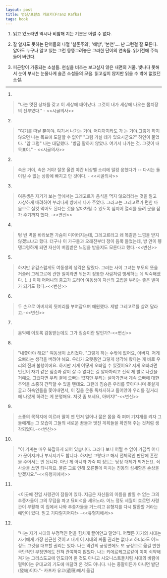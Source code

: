 ```yaml
---
layout: post
title: 변신/프란츠 카프카(Franz Kafka)
tags: book
---
```


1. 읽고 있노라면 역시나 비참해 지는 기분은 어쩔 수 없다.

2. 잘 알지도 못하는 단어들의 나열 '실존주의', '해방', '본연'.... 난 그런걸 잘 모른다. 알아도 누구나 알고 있는 그런 뭉뚱그려놓은 그러한 단어의 연속들. 읽기전에 주늑들어 버린다.

3. 피곤함이 가중되는 소설들. 현실을 비추는 보고싶지 않은 내면의 거울. 빛나다 못해서 눈이 부시는 눈물나게 슬픈 소설들의 모음. 읽고싶지 않지만 읽을 수 밖에 없었던 소설.

- - -

1. 
> "나는 멋진 상처를 갖고 이 세상에 태어났다. 그것이 내가 세상에 나오는 몸치장의 전부였다." - <<시골의사>>

2. 
> "여기를 떠날 뿐이야. 여기서 나가는 거야. 어디까지라도 가 는 거야.그렇게 하지 않으면 나는 목표에 도달할 수 없어"
"그럼 가실 데가 있으시군요?" 하인이 물었다.
"암 그럼" 나는 대답했다.
"방금 말하지 않았나. 여기서 나가는 것. 그것이 내 목표야." - <<시골의사>>

2. 
> 속은 거야, 속은 거야! 잘못 울린 야간 비상벨 소리에 덜컹 응했다가 -- 다시는 돌이킬 수 없는 상황에 빠지고 만 것이다. - <<시골의사>>

3. 
> 여동생은 자기가 보는 앞에서는 그레고르가 음식을 먹지 않으리라는 것을 알고 자상하게 배려하여 부리나케 방에서 나가 주었다. 그러고는 그레고르가 편한 마음으로 실컷 먹어도 된다는 것을 알아차릴 수 있도록 심지어 열쇠를 돌려 문을 잠가 주기까지 했다. -<<변신>>

4. 
> 텅 빈 벽을 바라보면 가슴이 미어터지는데, 그레고르라고 왜 똑같은 느낌을 받지 않겠느냐고 했다. 더구나 이 가구들과 오래전부터 정이 듬뿍 들었는데, 방 안이 휑뎅그렁하게 되면 자신이 버림받은 느낌을 받을지도 모른다고 했다.-<<변신>>

5. 
> 하지만 유감스럽게도 여동생의 생각은 달랐다. 그러는 사이 그녀는 부모의 뜻을 거슬러 그레고르에 관한 일이라면 뭐든지 정통한 사람처럼 행세하는 데 익숙해졌다. (...) 이제 어머니의 충고가 도리어 여동생이 자신의 고집을 부리는 좋은 빌미가 되기도 했다.-<<변신>>

6. 
> 두 손으로 아버지의 뒷머리를 부여잡으며 애원했다. 제발 그레고르를 살려 달라고.-<<변신>>

7. 
> 음악에 이토록 감동받는데도 그가 짐승이란 말인가?-<<변신>>

8. 
> "내쫓아야 해요!" 여동생이 소리쳤다. "그렇게 하는 수밖에 없어요, 아버지. 저게 오빠라는 생각을 버려야 해요. 우리가 오랫동안 그렇게 생각해 왔다는 게 바로 우리의 진짜 불행이에요. 하지만 저게 어떻게 오빠일 수 있겠어요? 저게 오빠라면 인간이 자기 같은 짐승과 같이 살 수 없다는 걸 알아차리고 진작 제 발로 나갔을 거예요. 그랬다면 우리 곁에 오빠는 없지만 우리는 살아가면서 계속 오빠에 대한 추억을 소중히 간직할 수 있을 텐데요. 그런데 짐승은 우리를 쫓아다니며 못살게 굴고 하숙인들을 쫓아내면서, 이 집을 온통 독차지하고 들어앉아 우리를 길거리에 나앉게 하려는 게 분명해요. 저것 좀 보세요, 아버지!"-<<변신>>

9. 
> 소풍의 목적지에 이르러 딸이 맨 먼저 일어나 젊은 몸을 죽 펴며 기지개를 켜자 그들에게는 그 모습이 그들의 새로운 꿈들과 멋진 계획들을 확인해 주는 것처럼 생각되었다.-<<변신>>

10. 
> "이 기계는 매우 복잡하게 되어 있습니다. 그러다 보니 어쩔 수 없이 가끔씩 어디가 끊어지거나 부서지기도 합니다. 하지만 그렇다고 해서 전체적인 판단에 혼란을 주어서는 안 됩니다. 아닌 게 아니라 가죽 띠 정도는 당장 대체가 되거든요. 쇠사슬을 쓰면 되니까요. 물론 그로 인해 오른팔에 미치는 진동의 섬세함은 손상을 받겠지요."-<<유형지에서>>

11. 
> <이곳에 전임 사령관이 잠들어 있다. 지금은 자신들의 이름을 밝힐 수 없는 그의 추종자들이 그의 무덤을 파고 묘비석을 세우노라. 어느 정도 세월이 흐르면 사령관이 부활해 이 집에서 나와 추종자들을 거느리고 유형지를 다시 탈환할 거라는 예언이 있다. 믿고 기다릴지어다!> -<<유형지에서>>

12. 
> "나는 자기 시대의 부정적인 면을 힘차게 끌어안고 말았다. 어쨌든 자기의 시대는 자기에게 가장 친근한 것이고 내게 이 시대의 싸울 권리는 없다고 하더라도 어느정도 그것을 대표할 권리는 있다. 나는 약간의 긍정면에도 또 긍정으로 옮길 만한 극단적인 부정면에도 전혀 관여하지 않았다. 나는 키에르케고르같이 이미 쇠약해져가는 그리스도교에 인도되어 온 것도 아니고 시오니스트들처럼 시대의 바람에 펄럭이는 유대교의 기도에 매달려 온 것도 아니다. 나는 종말이든가 아니면 발단(發端)이다."- 카프카 유고(遺稿)에서 옮김
